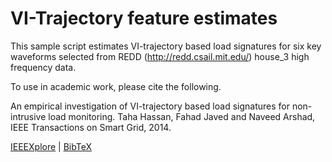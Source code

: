 # VI-Trajectory feature estimates

This sample script estimates VI-trajectory based
load signatures for six key waveforms selected from REDD (http://redd.csail.mit.edu/) house_3 
high frequency data. 

To use in academic work, please cite the following.

An empirical investigation of VI-trajectory based load signatures for non-intrusive load monitoring. Taha Hassan, Fahad Javed and Naveed Arshad, IEEE Transactions on Smart Grid, 2014.

[IEEEXplore](http://ieeexplore.ieee.org/document/6575197/) | [BibTeX](https://scholar.googleusercontent.com/scholar.bib?q=info:6XPOvu9xe7gJ:scholar.google.com/&output=citation&scisig=AAGBfm0AAAAAWru0uSp5P21VXq4OXR4TYqWrAywTF9Lm&scisf=4&ct=citation&cd=-1&hl=en)
